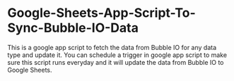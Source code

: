 # Google-Sheets-App-Script-To-Sync-Bubble-IO-Data
This is a google app script to fetch the data from Bubble IO for any data type and update it. You can schedule a trigger in google app script to make sure this script runs everyday and it will update the data from Bubble IO to Google Sheets.

